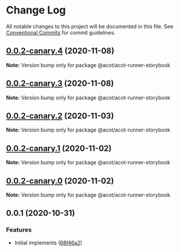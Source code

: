 # Change Log

All notable changes to this project will be documented in this file.
See [Conventional Commits](https://conventionalcommits.org) for commit guidelines.

## [0.0.2-canary.4](https://github.com/acot-a11y/acot/compare/@acot/acot-runner-storybook@0.0.2-canary.3...@acot/acot-runner-storybook@0.0.2-canary.4) (2020-11-08)

**Note:** Version bump only for package @acot/acot-runner-storybook

## [0.0.2-canary.3](https://github.com/acot-a11y/acot/compare/@acot/acot-runner-storybook@0.0.2-canary.2...@acot/acot-runner-storybook@0.0.2-canary.3) (2020-11-08)

**Note:** Version bump only for package @acot/acot-runner-storybook

## [0.0.2-canary.2](https://github.com/acot-a11y/acot/compare/@acot/acot-runner-storybook@0.0.2-canary.1...@acot/acot-runner-storybook@0.0.2-canary.2) (2020-11-03)

**Note:** Version bump only for package @acot/acot-runner-storybook

## [0.0.2-canary.1](https://github.com/acot-a11y/acot/compare/@acot/acot-runner-storybook@0.0.2-canary.0...@acot/acot-runner-storybook@0.0.2-canary.1) (2020-11-02)

**Note:** Version bump only for package @acot/acot-runner-storybook

## [0.0.2-canary.0](https://github.com/acot-a11y/acot/compare/@acot/acot-runner-storybook@0.0.1...@acot/acot-runner-storybook@0.0.2-canary.0) (2020-11-02)

**Note:** Version bump only for package @acot/acot-runner-storybook

## 0.0.1 (2020-10-31)

### Features

- Initial implements ([68f46a2](https://github.com/acot-a11y/acot/commit/68f46a250de7793795678ece40d23d927ddd075c))
